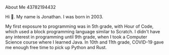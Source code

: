 About Me
43782194432

Hi 👋. My name is Jonathan. I was born in 2003.

My first exposure to programming was in 5th grade, with Hour of Code, which used a block programming language similar to Scratch.
I didn't have any interest in programming until 9th grade, when I took a Computer Science course where I learned Java.
In 10th and 11th grade, COVID-19 gave me enough free time to pick up Python and Rust.
